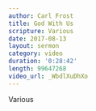 ```yaml
---
author: Carl Frost
title: God With Us
scripture: Various
date: 2017-08-13
layout: sermon
category: video
duration: '0:28:42' 
length: 99647268
video_url: _WbdlXuDhXo
---
```


Various
